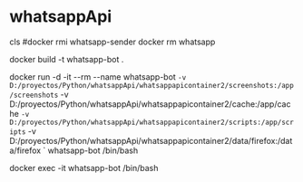# whatsappApi

cls
#docker rmi whatsapp-sender
docker rm whatsapp

docker build -t whatsapp-bot .

docker run -d -it --rm --name whatsapp-bot `
-v D:/proyectos/Python/whatsappApi/whatsappapicontainer2/screenshots:/app/screenshots `
-v D:/proyectos/Python/whatsappApi/whatsappapicontainer2/cache:/app/cache `
-v D:/proyectos/Python/whatsappApi/whatsappapicontainer2/scripts:/app/scripts `
-v D:/proyectos/Python/whatsappApi/whatsappapicontainer2/data/firefox:/data/firefox `
whatsapp-bot /bin/bash

docker exec -it whatsapp-bot /bin/bash
